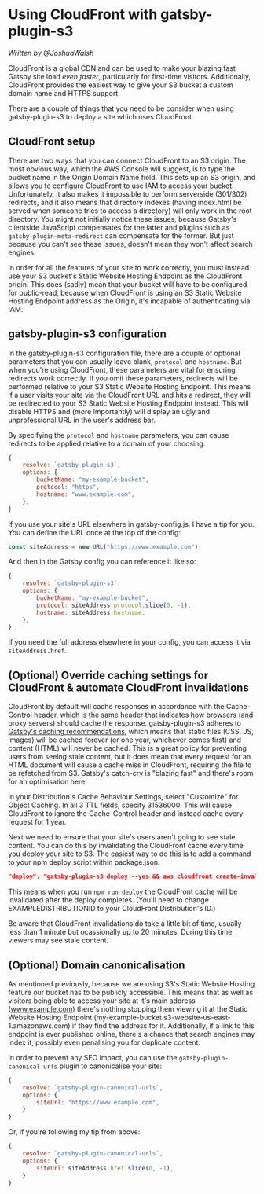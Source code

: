# Using CloudFront with gatsby-plugin-s3

*Written by @JoshuaWalsh*

CloudFront is a global CDN and can be used to make your blazing fast Gatsby site load *even faster*, particularly for first-time visitors. Additionally, CloudFront provides the easiest way to give your S3 bucket a custom domain name and HTTPS support.

There are a couple of things that you need to be consider when using gatsby-plugin-s3 to deploy a site which uses CloudFront.

## CloudFront setup

There are two ways that you can connect CloudFront to an S3 origin. The most obvious way, which the AWS Console will suggest, is to type the bucket name in the Origin Domain Name field. This sets up an S3 origin, and allows you to configure CloudFront to use IAM to access your bucket. Unfortunately, it also makes it impossible to perform serverside (301/302) redirects, and it also means that directory indexes (having index.html be served when someone tries to access a directory) will only work in the root directory. You might not initially notice these issues, because Gatsby's clientside JavaScript compensates for the latter and plugins such as `gatsby-plugin-meta-redirect` can compensate for the former. But just because you can't see these issues, doesn't mean they won't affect search engines.

In order for all the features of your site to work correctly, you must instead use your S3 bucket's Static Website Hosting Endpoint as the CloudFront origin. This does (sadly) mean that your bucket will have to be configured for public-read, because when CloudFront is using an S3 Static Website Hosting Endpoint address as the Origin, it's incapable of authenticating via IAM.

## gatsby-plugin-s3 configuration

In the gatsby-plugin-s3 configuration file, there are a couple of optional parameters that you can usually leave blank, `protocol` and `hostname`. But when you're using CloudFront, these parameters are vital for ensuring redirects work correctly. If you omit these parameters, redirects will be performed relative to your S3 Static Website Hosting Endpoint. This means if a user visits your site via the CloudFront URL and hits a redirect, they will be redirected to your S3 Static Website Hosting Endpoint instead. This will disable HTTPS and (more importantly) will display an ugly and unprofessional URL in the user's address bar.

By specifying the `protocol` and `hostname` parameters, you can cause redirects to be applied relative to a domain of your choosing.

```javascript
{
    resolve: `gatsby-plugin-s3`,
    options: {
        bucketName: "my-example-bucket",
        protocol: "https",
        hostname: "www.example.com",
    },
}
```

If you use your site's URL elsewhere in gatsby-config.js, I have a tip for you. You can define the URL once at the top of the config:

```javascript
const siteAddress = new URL("https://www.example.com");
```

And then in the Gatsby config you can reference it like so:

```javascript
{
    resolve: `gatsby-plugin-s3`,
    options: {
        bucketName: "my-example-bucket",
        protocol: siteAddress.protocol.slice(0, -1),
        hostname: siteAddress.hostname,
    },
}
```

If you need the full address elsewhere in your config, you can access it via `siteAddress.href`.

## (Optional) Override caching settings for CloudFront & automate CloudFront invalidations

CloudFront by default will cache responses in accordance with the Cache-Control header, which is the same header that indicates how browsers (and proxy servers) should cache the response. gatsby-plugin-s3 adheres to [Gatsby's caching recommendations](https://www.gatsbyjs.org/docs/caching/#caching), which means that static files (CSS, JS, images) will be cached forever (or one year, whichever comes first) and content (HTML) will never be cached. This is a great policy for preventing users from seeing stale content, but it does mean that every request for an HTML document will cause a cache miss in CloudFront, requiring the file to be refetched from S3. Gatsby's catch-cry is "blazing fast" and there's room for an optimisation here.

In your Distribution's Cache Behaviour Settings, select "Customize" for Object Caching. In all 3 TTL fields, specify 31536000. This will cause CloudFront to ignore the Cache-Control header and instead cache every request for 1 year.

Next we need to ensure that your site's users aren't going to see stale content. You can do this by invalidating the CloudFront cache every time you deploy your site to S3. The easiest way to do this is to add a command to your npm deploy script within package.json.

```json
"deploy": "gatsby-plugin-s3 deploy --yes && aws cloudfront create-invalidation --distribution-id EXAMPLEDISTRIBUTIONID --paths \"/*\""
```

This means when you run `npm run deploy` the CloudFront cache will be invalidated after the deploy completes. (You'll need to change EXAMPLEDISTRIBUTIONID to your CloudFront Distribution's ID.)

Be aware that CloudFront invalidations do take a little bit of time, usually less than 1 minute but ocassionally up to 20 minutes. During this time, viewers may see stale content.

## (Optional) Domain canonicalisation

As mentioned previously, because we are using S3's Static Website Hosting feature our bucket has to be publicly accessible. This means that as well as visitors being able to access your site at it's main address (www.example.com) there's nothing stopping them viewing it at the Static Website Hosting Endpoint (my-example-bucket.s3-website-us-east-1.amazonaws.com) if they find the address for it. Additionally, if a link to this endpoint is ever published online, there's a chance that search engines may index it, possibly even penalising you for duplicate content.

In order to prevent any SEO impact, you can use the `gatsby-plugin-canonical-urls` plugin to canonicalise your site:

```javascript
{
    resolve: `gatsby-plugin-canonical-urls`,
    options: {
        siteUrl: "https://www.example.com",
    }
}
```

Or, if you're following my tip from above:

```javascript
{
    resolve: `gatsby-plugin-canonical-urls`,
    options: {
        siteUrl: siteAddress.href.slice(0, -1),
    }
}
```